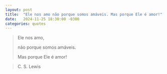 ```yaml
---
layout: post
title:  "Ele nos amo não porque somos amáveis. Mas porque Ele é amor!"
date:   2024-11-25 18:30:00 -0300
categories: quotes
---
```

>Ele nos amo,
>
>não porque somos amáveis.
>
>Mas porque Ele é amor!

>C. S. Lewis